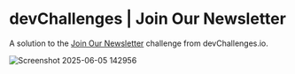 # devChallenges | Join Our Newsletter

A solution to the [Join Our Newsletter](https://devchallenges.io/challenge/join-our-newsletter) challenge from devChallenges.io.

![Screenshot 2025-06-05 142956](https://github.com/user-attachments/assets/1afebd59-1554-46c3-b3c8-ba78fbaaff8f)
